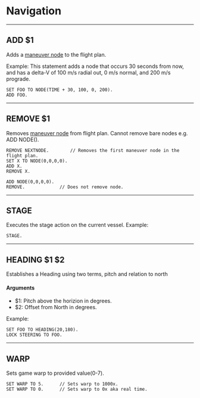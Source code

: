 Navigation
==========

***

## ADD $1

Adds a [maneuver node](/KOS_DOC/structure/node) to the flight plan.

Example:
This statement adds a node that occurs 30 seconds from now, and has a delta-V of 100 m/s radial out, 0 m/s normal, and 200 m/s prograde.

    SET FOO TO NODE(TIME + 30, 100, 0, 200).
    ADD FOO.

***

## REMOVE $1

Removes [maneuver node](/KOS_DOC/structure/node) from flight plan. Cannot remove bare nodes e.g. ADD NODE().

    REMOVE NEXTNODE.        // Removes the first maneuver node in the flight plan.
    SET X TO NODE(0,0,0,0).
    ADD X.
    REMOVE X.

    ADD NODE(0,0,0,0).
    REMOVE.             // Does not remove node.

***

## STAGE

Executes the stage action on the current vessel.
Example:

    STAGE.

***

## HEADING $1 $2

Establishes a Heading using two terms, pitch and relation to north

#### Arguments
* $1: Pitch above the horizion in degrees.
* $2: Offset from North in degrees.

Example:

    SET FOO TO HEADING(20,180).
    LOCK STEERING TO FOO.

***

## WARP

Sets game warp to provided value(0-7).

    SET WARP TO 5.      // Sets warp to 1000x.
    SET WARP TO 0.      // Sets warp to 0x aka real time.

